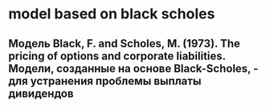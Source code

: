 # model based on black scholes
## Модель Black, F. and Scholes, M. (1973). The pricing of options and corporate liabilities. Модели, созданные на основе Black-Scholes, - для устранения проблемы выплаты дивидендов
